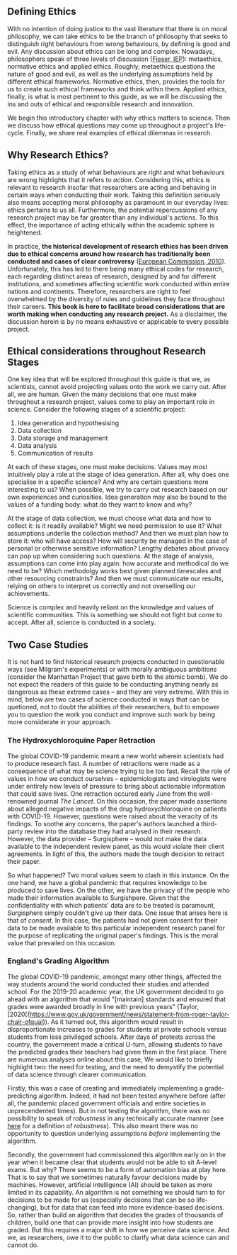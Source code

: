 ## Defining Ethics

With no intention of doing justice to the vast literature that there is on moral philosophy, we can take ethics to be the branch of philosophy that seeks to distinguish right behaviours from wrong behaviours, by defining is good and evil. 
Any discussion about ethics can be long and complex. 
Nowadays, philosophers speak of three levels of discussion ([Fieser, IEP](https://www.iep.utm.edu/ethics/)): metaethics, normative ethics and applied ethics. 
Roughly, metaethics questions the nature of good and evil, as well as the underlying assumptions held by different ethical frameworks. 
Normative ethics, then, provides the tools for us to create such ethical frameworks and think within them. 
Applied ethics, finally, is what is most pertinent to this guide, as we will be discussing the ins and outs of ethical and responsible research and innovation.

We begin this introductory chapter with why ethics matters to science. Then we discuss how ethical questions may come up throughout a project's life-cycle. 
Finally, we share real examples of ethical dilemmas in research.

## Why Research Ethics?

Taking ethics as a study of what behaviours are right and what behaviours are wrong highlights that it refers to *action*. 
Considering this, ethics is relevant to research insofar that researchers are acting and behaving in certain ways when conducting their work. 
Taking this definition seriously also means accepting moral philosophy as paramount in our everyday lives: ethics pertains to us all. 
Furthermore, the potential repercussions of any research project may be far greater than any individual's actions. 
To this effect, the importance of acting ethically within the academic sphere is heightened.

In practice, **the historical development of research ethics has been driven due to ethical concerns around how research has traditionally been conducted and cases of clear controversy** ([European Commission, 2010](http://ec.europa.eu/research/science-society/document_library/pdf_06/textbook-on-ethics-report_en.pdf)). 
Unfortunately, this has led to there being many ethical codes for research, each regarding distinct areas of research, designed by and for different institutions, and sometimes affecting scientific work conducted within entire nations and continents. 
Therefore, researchers are right to feel overwhelmed by the diversity of rules and guidelines they face throughout their careers. 
**This book is here to facilitate broad considerations that are worth making when conducting any research project.** 
As a disclaimer, the discussion herein is by no means exhaustive or applicable to every possible project.

## Ethical considerations throughout Research Stages

One key idea that will be explored throughout this guide is that we, as scientists, cannot avoid projecting values onto the work we carry out. 
After all, we are human. Given the many decisions that one must make throughout a research project, values come to play an important role in science. 
Consider the following stages of a scientific project:

1. Idea generation and hypothesising
2. Data collection
3. Data storage and management
4. Data analysis
5. Communication of results

At each of these stages, one must make decisions. 
Values may most intuitively play a role at the stage of idea generation. After all, why does one specialise in a specific science? And why are certain questions more interesting to us? 
When possible, we try to carry out research based on our own experiences and curiosities. Idea generation may also be bound to the values of a funding body: what do they want to know and why?

At the stage of data collection, we must choose what data and how to collect it: is it readily available? 
Might we need permission to use it? What assumptions underlie the collection method? 
And then we must plan how to store it: who will have access? How will security be managed in the case of personal or otherwise sensitive information? 
Lengthy debates about privacy can pop up when considering such questions. 
At the stage of analysis, assumptions can come into play again: how accurate and methodical do we need to be? 
Which methodolgy works best given planned timescales and other resourcing constraints? 
And then we must communicate our results, relying on others to interpret us correctly and not overselling our achievements.

Science is complex and heavily reliant on the knowledge and values of scientific communities. 
This is something we should not fight but come to accept.
After all, science is conducted in a society.

## Two Case Studies

It is not hard to find historical research projects conducted in questionable ways (see Milgram's experiments) or with morally ambiguous ambitions (consider the Manhattan Project that gave birth to the atomic bomb). 
We do not expect the readers of this guide to be conducting anything nearly as dangerous as these extreme cases – and they are very extreme.
With this in mind, below are two cases of science conducted in ways that can be quetioned, not to doubt the abilities of their researchers, but to empower you to question the work you conduct and improve such work by being more considerate in your approach.

### The Hydroxychloroquine Paper Retraction

The global COVID-19 pandemic meant a new world wherein scientists had to produce research fast. 
A number of retractions were made as a consequence of what may be science trying to be too fast.
Recall the role of values in how we conduct ourselves – epidemiologists and virologists were under entirely new levels of pressure to bring about actionable information that could save lives.
One retraction occured early June from the well-renowned journal *The Lancet*.
On this occasion, the paper made assertions about alleged negative impacts of the drug hydroxychloroquine on patients with COVID-19. 
However, questions were raised about the veracity of its findings. 
To soothe any concerns, the paper's authors launched a third-party review into the database they had analysed in their research. 
However, the data provider – Surgisphere – would not make the data available to the independent review panel, as this would violate their client agreements. 
In light of this, the authors made the tough decision to retract their paper.

So what happened? 
Two moral values seem to clash in this instance. 
On the one hand, we have a global pandemic that requires knowledge to be produced to save lives. 
On the other, we have the privacy of the people who made their information available to Surgishpere. 
Given that the confidentiality with which patients' data are to be treated is paramount, Surgisphere simply couldn't give up their data. 
One issue that arises here is that of *consent*. 
In this case, the patients had not given consent for their data to be made available to this particular independent research panel for the purpose of replicating the original paper's findings. 
This is the moral value that prevailed on this occasion. 

### England's Grading Algorithm

The global COVID-19 pandemic, amongst many other things, affected the way students around the world conducted their studies and attended school. 
For the 2019-20 academic year, the UK government decided to go ahead with an algorithm that would "[maintain] standards and ensured that grades were awarded broadly in line with previous years" (Taylor, [2020[(https://www.gov.uk/government/news/statement-from-roger-taylor-chair-ofqual)). 
As it turned out, this algorithm would result in disproportionate increases to grades for students at private schools versus students from less privileged schools. 
After days of protests across the country, the government made a critical U-turn, allowing students to have the predicted grades their teachers had given them in the first place. 
There are numerous analyses online about this case, 
We would like to briefly highlight two: the need for testing, and the need to demystify the potential of data science through clearer communication. 

Firstly, this was a case of creating and immediately implementing a grade-predicting algorithm. 
Indeed, it had not been tested anywhere before (after all, the pandemic placed government officials and entire societies in unprecendented times). 
But in not testing the algorithm, there was no possibility to speak of *robustness* in any technically accurate manner (see [here](https://the-turing-way.netlify.app/reproducible-research/overview/overview-definitions.html?highlight=robustness#table-of-definitions-for-reproducibility) for a definition of *robustness*). 
This also meant there was no opportunity to question underlying assumptions *before* implementing the algorithm. 

Secondly, the government had commissioned this algorithm early on in the year when it became clear that students would not be able to sit A-level exams. 
But why? 
There seems to be a form of automation bias at play here. 
That is to say that we sometimes naturally favour decisions made by machines. 
However, artificial intelligence (AI) should be taken as more limited in its capability. 
An algorithm is not something we should turn to for decisions to be made for us (especially decisions that can be so life-changing), but for data that can feed into more evidence-based decisions. 
So, rather than build an algorithm that decides the grades of thousands of children, build one that can provide more insight into how students are graded. 
But this requires a major shift in how we perceive data science. 
And we, as researchers, owe it to the public to clarify what data science can and cannot do.
